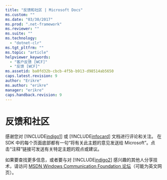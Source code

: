 ```yaml
---
title: "反馈和社区 | Microsoft Docs"
ms.custom: ""
ms.date: "03/30/2017"
ms.prod: ".net-framework"
ms.reviewer: ""
ms.suite: ""
ms.technology: 
  - "dotnet-clr"
ms.tgt_pltfrm: ""
ms.topic: "article"
helpviewer_keywords: 
  - "客户反馈 [WCF]"
  - "反馈 [WCF]"
ms.assetid: ba0fd32b-cbcb-4f5b-b913-d98514ab5650
caps.latest.revision: 9
author: "Erikre"
ms.author: "erikre"
manager: "erikre"
caps.handback.revision: 9
---
```

# 反馈和社区
感谢您对 [!INCLUDE[indigo1](../../../includes/indigo1-md.md)] 或 [!INCLUDE[infocard](../../../includes/infocard-md.md)] 文档进行评论和关注。  在 SDK 中的每个页面底部都有一句“将有关此主题的意见发送给 Microsoft”。点击“注释”链接可发送有关特定主题的观点或建议。  
  
 如果要查找更多信息，或者要与对 [!INCLUDE[indigo2](../../../includes/indigo2-md.md)] 感兴趣的其他人分享技术，请访问 [MSDN Windows Communication Foundation 论坛](http://go.microsoft.com/fwlink/?LinkId=186463)（可能为英文网页）。